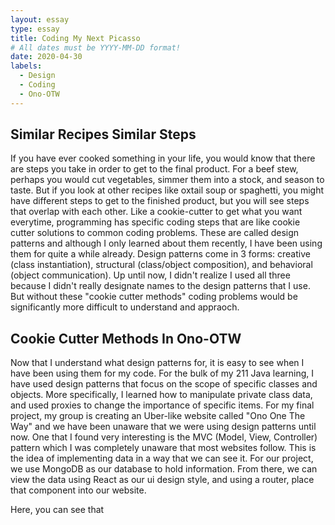 ```yaml
---
layout: essay
type: essay
title: Coding My Next Picasso
# All dates must be YYYY-MM-DD format!
date: 2020-04-30
labels:
  - Design
  - Coding
  - Ono-OTW 
---
```


## Similar Recipes Similar Steps

If you have ever cooked something in your life, you would know that there are steps you take in order to get to the final product. For a beef stew, perhaps you would cut vegetables, simmer them into a stock, and season to taste. But if you look at other recipes like oxtail soup or spaghetti, you might have different steps to get to the finished product, but you will see steps that overlap with each other. Like a cookie-cutter to get what you want everytime, programming has specific coding steps that are like cookie cutter solutions to common coding problems. These are called design patterns and although I only learned about them recently, I have been using them for quite a while already. Design patterns come in 3 forms: creative (class instantiation), structural (class/object composition), and behavioral (object communication). Up until now, I didn't realize I used all three because I didn't really designate names to the design patterns that I use. But without these "cookie cutter methods" coding problems would be significantly more difficult to understand and appraoch.

## Cookie Cutter Methods In Ono-OTW

Now that I understand what design patterns for, it is easy to see when I have been using them for my code. For the bulk of my 211 Java learning, I have used design patterns that focus on the scope of specific classes and objects. More specifically, I learned how to manipulate private class data, and used proxies to change the importance of specific items. For my final project, my group is creating an Uber-like website called "Ono One The Way" and we have been unaware that we were using design patterns until now. One that I found very interesting is the MVC (Model, View, Controller) pattern which I was completely unaware that most websites follow. This is the idea of implementing data in a way that we can see it. For our project, we use MongoDB as our database to hold information. From there, we can view the data using React as our ui design style, and using a router, place that component into our website. 

Here, you can see that 
